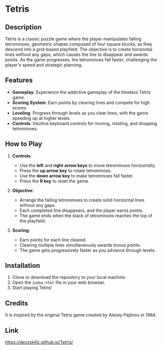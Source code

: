 # Tetris

## Description

Tetris is a classic puzzle game where the player manipulates falling tetrominoes, geometric shapes composed of four square blocks, as they descend into a grid-based playfield. The objective is to create horizontal lines without any gaps, which causes the line to disappear and awards points. As the game progresses, the tetrominoes fall faster, challenging the player's speed and strategic planning.

## Features

- **Gameplay**: Experience the addictive gameplay of the timeless Tetris game.
- **Scoring System**: Earn points by clearing lines and compete for high scores.
- **Leveling**: Progress through levels as you clear lines, with the game speeding up at higher levels.
- **Controls**: Intuitive keyboard controls for moving, rotating, and dropping tetrominoes.

## How to Play

1. **Controls**:

   - Use the **left** and **right arrow keys** to move tetrominoes horizontally.
   - Press the **up arrow key** to rotate tetrominoes.
   - Use the **down arrow key** to make tetrominoes fall faster.
   - Press the **R key** to reset the game.

2. **Objective**:

   - Arrange the falling tetrominoes to create solid horizontal lines without any gaps.
   - Each completed line disappears, and the player earns points.
   - The game ends when the stack of tetrominoes reaches the top of the playfield.

3. **Scoring**:
   - Earn points for each line cleared.
   - Clearing multiple lines simultaneously awards bonus points.
   - The game gets progressively faster as you advance through levels.

## Installation

1. Clone or download the repository to your local machine.
2. Open the `index.html` file in your web browser.
3. Start playing Tetris!

## Credits

It is inspired by the original Tetris game created by Alexey Pajitnov in 1984.

## Link

https://devzskillz.github.io/Tetris/
